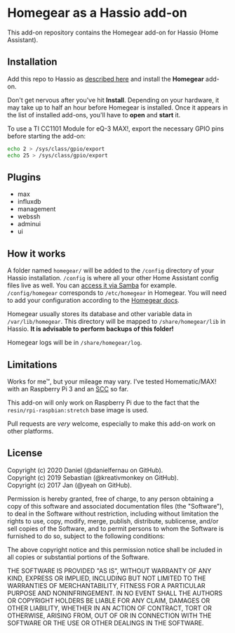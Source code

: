 # Homegear as a Hassio add-on

This add-on repository contains the Homegear add-on for Hassio (Home Assistant).

## Installation

Add this repo to Hassio as [described here](https://home-assistant.io/hassio/installing_third_party_addons/) and install the **Homegear** add-on.

Don't get nervous after you've hit **Install**. Depending on your hardware, it may take up to half an hour before Homegear is installed. Once it appears in the list of installed add-ons, you'll have to **open** and **start** it.

To use a TI CC1101 Module for eQ-3 MAX!, export the necessary GPIO pins before starting the add-on:  
```bash
echo 2 > /sys/class/gpio/export
echo 25 > /sys/class/gpio/export
```

## Plugins
- max
- influxdb
- management
- webssh
- adminui
- ui

## How it works

A folder named `homegear/` will be added to the `/config` directory of your Hassio installation. `/config` is where all your other Home Assistant config files live as well. You can [access it via Samba](https://home-assistant.io/addons/samba/) for example. `/config/homegear` corresponds to `/etc/homegear` in Homegear. You will need to add your configuration according to the [Homegear docs](https://doc.homegear.eu/data/homegear/configuration.html).

Homegear usually stores its database and other variable data in `/var/lib/homegear`. This directory will be mapped to `/share/homegear/lib` in Hassio. **It is advisable to perform backups of this folder!**

Homegear logs will be in `/share/homegear/log`.

## Limitations

Works for me™, but your mileage may vary. I've tested Homematic/MAX! with an Raspberry Pi 3 and an [SCC](http://busware.de/tiki-index.php?page=SCC) so far.

This add-on will only work on Raspberry Pi due to the fact that the `resin/rpi-raspbian:stretch` base image is used.

Pull requests are *very* welcome, especially to make this add-on work on other platforms.

## License

Copyright (c) 2020 Daniel (@danielfernau on GitHub).  
Copyright (c) 2019 Sebastian (@kreativmonkey on GitHub).  
Copyright (c) 2017 Jan (@yeah on GitHub).  

Permission is hereby granted, free of charge, to any person obtaining
a copy of this software and associated documentation files (the
"Software"), to deal in the Software without restriction, including
without limitation the rights to use, copy, modify, merge, publish,
distribute, sublicense, and/or sell copies of the Software, and to
permit persons to whom the Software is furnished to do so, subject to
the following conditions:

The above copyright notice and this permission notice shall be
included in all copies or substantial portions of the Software.

THE SOFTWARE IS PROVIDED "AS IS", WITHOUT WARRANTY OF ANY KIND,
EXPRESS OR IMPLIED, INCLUDING BUT NOT LIMITED TO THE WARRANTIES OF
MERCHANTABILITY, FITNESS FOR A PARTICULAR PURPOSE AND
NONINFRINGEMENT. IN NO EVENT SHALL THE AUTHORS OR COPYRIGHT HOLDERS BE
LIABLE FOR ANY CLAIM, DAMAGES OR OTHER LIABILITY, WHETHER IN AN ACTION
OF CONTRACT, TORT OR OTHERWISE, ARISING FROM, OUT OF OR IN CONNECTION
WITH THE SOFTWARE OR THE USE OR OTHER DEALINGS IN THE SOFTWARE.
